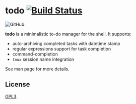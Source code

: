 # todo [![Build Status](https://travis-ci.com/jamestomasino/todo.svg?branch=master)](https://travis-ci.com/jamestomasino/todo)
![GitHub](https://img.shields.io/github/license/jamestomasino/todo.svg)

**todo** is a minimalistic to-do manager for the shell. It supports:

- auto-archiving completed tasks with datetime stamp
- regular expressions support for task completion
- command-completion
- `tmux` session name integration

See man page for more details.

## License

[GPL3](LICENSE)

